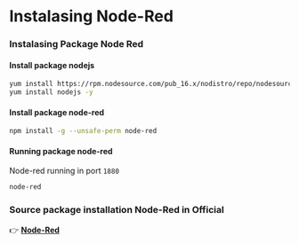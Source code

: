 # Instalasing Node-Red

### Instalasing Package Node Red

#### Install package nodejs

```sh
yum install https://rpm.nodesource.com/pub_16.x/nodistro/repo/nodesource-release-nodistro-1.noarch.rpm -y
yum install nodejs -y
```

#### Install package node-red

```sh
npm install -g --unsafe-perm node-red
```

#### Running package node-red

Node-red running in port `1880`
```sh
node-red
```

### Source package installation Node-Red in Official

👉 **[Node-Red](https://nodered.org/docs/getting-started/local)**
